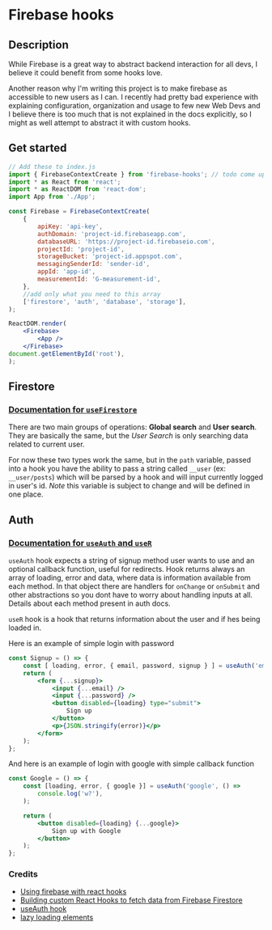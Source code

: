 # Firebase hooks

## Description

While Firebase is a great way to abstract backend interaction for all devs, I believe it could benefit from some hooks love.

Another reason why I'm writing this project is to make firebase as accessible to new users as I can.
I recently had pretty bad experience with explaining configuration, organization and usage to few new Web Devs and I believe there is too much that is not explained in the docs explicitly, so I might as well attempt to abstract it with custom hooks.

## Get started

```jsx
// Add these to index.js
import { FirebaseContextCreate } from 'firebase-hooks'; // todo come up with name
import * as React from 'react';
import * as ReactDOM from 'react-dom';
import App from './App';

const Firebase = FirebaseContextCreate(
	{
		apiKey: 'api-key',
		authDomain: 'project-id.firebaseapp.com',
		databaseURL: 'https://project-id.firebaseio.com',
		projectId: 'project-id',
		storageBucket: 'project-id.appspot.com',
		messagingSenderId: 'sender-id',
		appId: 'app-id',
		measurementId: 'G-measurement-id',
	},
    //add only what you need to this array
	['firestore', 'auth', 'database', 'storage'],
);

ReactDOM.render(
	<Firebase>
		<App />
	</Firebase>
document.getElementById('root'),
);
```

## Firestore

### [Documentation for `useFirestore`](./docs/firestore.md)

There are two main groups of operations: **Global search** and **User search**. They are basically the same, but the _User Search_ is only searching data related to current user.

For now these two types work the same, but in the `path` variable, passed into a hook you have the ability to pass a string called `__user` (ex: `__user/posts`) which will be parsed by a hook and will input currently logged in user's id.
_Note_ this variable is subject to change and will be defined in one place.

## Auth

### [Documentation for `useAuth` and `useR`](./docs/auth.md)

`useAuth` hook expects a string of signup method user wants to use and an optional callback function, useful for redirects.
Hook returns always an array of loading, error and data, where data is information available from each method. In that object there are handlers for `onChange` or `onSubmit` and other abstractions so you dont have to worry about handling inputs at all. Details about each method present in auth docs.

`useR` hook is a hook that returns information about the user and if hes being loaded in.

Here is an example of simple login with password

```jsx
const Signup = () => {
	const [ loading, error, { email, password, signup } ] = useAuth('emailPassword');
	return (
		<form {...signup}>
			<input {...email} />
			<input {...password} />
			<button disabled={loading} type="submit">
				Sign up
			</button>
			<p>{JSON.stringify(error)}</p>
		</form>
	);
};
```
And here is an example of login with google with simple callback function

```jsx
const Google = () => {
	const [loading, error, { google }] = useAuth('google', () =>
		console.log('w?'),
	);

	return (
		<button disabled={loading} {...google}>
			Sign up with Google
		</button>
	);
};
```


### Credits

-    [Using firebase with react hooks](https://benmcmahen.com/using-firebase-with-react-hooks/)
-    [Building custom React Hooks to fetch data from Firebase Firestore](https://www.williamkurniawan.com/blog/building-custom-react-hooks-to-fetch-data-from-firebase-firestore)
-    [useAuth hook](https://usehooks.com/useAuth/)
-    [lazy loading elements](https://medium.com/@prawira/react-conditional-import-conditional-css-import-110cc58e0da6)
